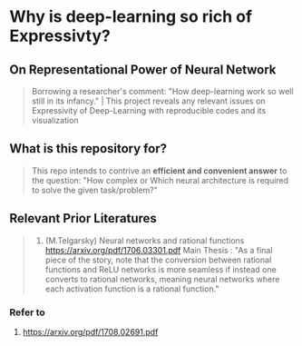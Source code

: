 
# Why is deep-learning so rich of Expressivty?

## On Representational Power of Neural Network
> Borrowing a researcher's comment: "How deep-learning work so well still in its infancy." | This project reveals any relevant issues on Expressivity of Deep-Learning with reproducible codes and its visualization


## What is this repository for?
> This repo intends to contrive an **efficient and convenient answer** to the question: "How complex or Which neural architecture is required to solve the given task/problem?"  

## Relevant Prior Literatures

> 1. (M.Telgarsky) Neural networks and rational functions 
https://arxiv.org/pdf/1706.03301.pdf
Main Thesis : "As a final piece of the story, note that the conversion between rational functions and ReLU networks is more seamless if instead one converts to rational networks, meaning neural networks where each activation function is a rational
function."

### Refer to
1. https://arxiv.org/pdf/1708.02691.pdf

